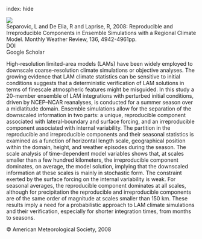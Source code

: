 index: hide

<div class="Citation">
    <div class="Citation-thumb CitationThumb-linked"  data-href="https://doi.org/10.1175/2008mwr2393.1">
      <img src="https://static.claimspace.cloud/climate-study-static/refs/thumbs/9/Separovic_et_al_2008-thumb.png" />
    </div>

  <div class="Citation-body">
    <div class="Citation-text">Separovic, L and De Elia, R and Laprise, R, 2008: Reproducible and Irreproducible Components in Ensemble Simulations with a Regional Climate Model. <span class="Article-journal">Monthly Weather Review, </span><span class="Article-volume">136, </span>4942-4961pp.</div>
    <div class="Citation-links">
      <div class="CitationLink" data-href="https://doi.org/10.1175/2008mwr2393.1">
        <div class="CitationLink-icon CitationLink-Doi"></div>
        <div class="CitationLink-text">DOI</div>
      </div>
      <div class="CitationLink" data-href="https://scholar.google.com/scholar?q=10.1175/2008mwr2393.1">
        <div class="CitationLink-icon CitationLink-Scholar"></div>
        <div class="CitationLink-text">Google Scholar</div>
      </div>
    </div>
  </div>
</div>

High-resolution limited-area models (LAMs) have been widely employed to downscale coarse-resolution climate simulations or objective analyses. The growing evidence that LAM climate statistics can be sensitive to initial conditions suggests that a deterministic verification of LAM solutions in terms of finescale atmospheric features might be misguided. In this study a 20-member ensemble of LAM integrations with perturbed initial conditions, driven by NCEP–NCAR reanalyses, is conducted for a summer season over a midlatitude domain. Ensemble simulations allow for the separation of the downscaled information in two parts: a unique, reproducible component associated with lateral-boundary and surface forcing, and an irreproducible component associated with internal variability. The partition in the reproducible and irreproducible components and their seasonal statistics is examined as a function of horizontal length scale, geographical position within the domain, height, and weather episodes during the season. The scale analysis of time-dependent model variables shows that, at scales smaller than a few hundred kilometers, the irreproducible component dominates, on average, the model solution, implying that the downscaled information at these scales is mainly in stochastic form. The constraint exerted by the surface forcing on the internal variability is weak. For seasonal averages, the reproducible component dominates at all scales, although for precipitation the reproducible and irreproducible components are of the same order of magnitude at scales smaller than 150 km. These results imply a need for a probabilistic approach to LAM climate simulations and their verification, especially for shorter integration times, from months to seasons.

<div class="Citation-copy">
&copy; American Meteorological Society, 2008
</div>